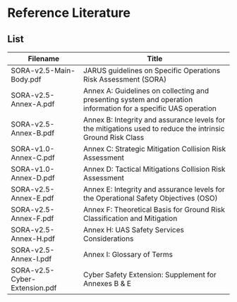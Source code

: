 # Reference Literature
## List
| Filename                      | Title                                                                                                          |
| ----------------------------- | -------------------------------------------------------------------------------------------------------------- |
| SORA-v2.5-Main-Body.pdf       | JARUS guidelines on Specific Operations Risk Assessment (SORA)                                                 |
| SORA-v2.5-Annex-A.pdf         | Annex A: Guidelines on collecting and presenting system and operation information for a specific UAS operation |
| SORA-v2.5-Annex-B.pdf         | Annex B: Integrity and assurance levels for the mitigations used to reduce the intrinsic Ground Risk Class     |
| SORA-v1.0-Annex-C.pdf         | Annex C: Strategic Mitigation Collision Risk Assessment                                                        |
| SORA-v1.0-Annex-D.pdf         | Annex D: Tactical Mitigations Collision Risk Assessment                                                        |
| SORA-v2.5-Annex-E.pdf         | Annex E: Integrity and assurance levels for the Operational Safety Objectives (OSO)                            |
| SORA-v2.5-Annex-F.pdf         | Annex F: Theoretical Basis for Ground Risk Classification and Mitigation                                       |
| SORA-v2.5-Annex-H.pdf         | Annex H: UAS Safety Services Considerations                                                                    |
| SORA-v2.5-Annex-I.pdf         | Annex I: Glossary of Terms                                                                                     |
| SORA-v2.5-Cyber-Extension.pdf | Cyber Safety Extension: Supplement for Annexes B & E                                                           |
